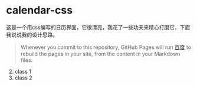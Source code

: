 calendar-css
===

这是一个用css编写的日历界面，它很漂亮，我花了一些功夫来精心打磨它，下面我说说我的设计思路。

>Whenever you commit to this repository, GitHub Pages will run [百度](https://www.baidu.com/) to rebuild the pages in your site, from the content in your Markdown files.

2. class 1
2. class 2
